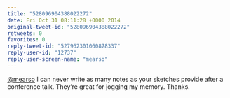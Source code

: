 ```yaml
---
title: "528096904388022272"
date: Fri Oct 31 08:11:28 +0000 2014
original-tweet-id: "528096904388022272"
retweets: 0
favorites: 0
reply-tweet-id: "527962301060878337"
reply-user-id: "12737"
reply-user-screen-name: "mearso"
---
```

<a href="https://twitter.com/mearso">@mearso</a> I can never write as many notes as your sketches provide after a conference talk. They’re great for jogging my memory. Thanks.
